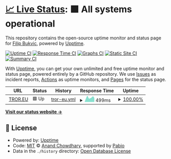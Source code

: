 # [📈 Live Status](https://FilipBukvic.github.io/tror-upptime): <!--live status--> **🟩 All systems operational**

This repository contains the open-source uptime monitor and status page for [Filip Bukvic](https://FilipBukvic.github.io/tror-upptime), powered by [Upptime](https://github.com/upptime/upptime).

[![Uptime CI](https://github.com/FilipBukvic/tror-upptime/workflows/Uptime%20CI/badge.svg)](https://github.com/FilipBukvic/tror-upptime/actions?query=workflow%3A%22Uptime+CI%22)
[![Response Time CI](https://github.com/FilipBukvic/tror-upptime/workflows/Response%20Time%20CI/badge.svg)](https://github.com/FilipBukvic/tror-upptime/actions?query=workflow%3A%22Response+Time+CI%22)
[![Graphs CI](https://github.com/FilipBukvic/tror-upptime/workflows/Graphs%20CI/badge.svg)](https://github.com/FilipBukvic/tror-upptime/actions?query=workflow%3A%22Graphs+CI%22)
[![Static Site CI](https://github.com/FilipBukvic/tror-upptime/workflows/Static%20Site%20CI/badge.svg)](https://github.com/FilipBukvic/tror-upptime/actions?query=workflow%3A%22Static+Site+CI%22)
[![Summary CI](https://github.com/FilipBukvic/tror-upptime/workflows/Summary%20CI/badge.svg)](https://github.com/FilipBukvic/tror-upptime/actions?query=workflow%3A%22Summary+CI%22)

With [Upptime](https://upptime.js.org), you can get your own unlimited and free uptime monitor and status page, powered entirely by a GitHub repository. We use [Issues](https://github.com/FilipBukvic/tror-upptime/issues) as incident reports, [Actions](https://github.com/FilipBukvic/tror-upptime/actions) as uptime monitors, and [Pages](https://FilipBukvic.github.io/tror-upptime) for the status page.

<!--start: status pages-->
<!-- This summary is generated by Upptime (https://github.com/upptime/upptime) -->
<!-- Do not edit this manually, your changes will be overwritten -->
<!-- prettier-ignore -->
| URL | Status | History | Response Time | Uptime |
| --- | ------ | ------- | ------------- | ------ |
| <img alt="" src="https://icons.duckduckgo.com/ip3/tror.eu.ico" height="13"> [TROR.EU](https://tror.eu/) | 🟩 Up | [tror-eu.yml](https://github.com/FilipBukvic/tror-upptime/commits/HEAD/history/tror-eu.yml) | <details><summary><img alt="Response time graph" src="./graphs/tror-eu/response-time-week.png" height="20"> 499ms</summary><br><a href="https://FilipBukvic.github.io/tror-upptime/history/tror-eu"><img alt="Response time 446" src="https://img.shields.io/endpoint?url=https%3A%2F%2Fraw.githubusercontent.com%2FFilipBukvic%2Ftror-upptime%2FHEAD%2Fapi%2Ftror-eu%2Fresponse-time.json"></a><br><a href="https://FilipBukvic.github.io/tror-upptime/history/tror-eu"><img alt="24-hour response time 596" src="https://img.shields.io/endpoint?url=https%3A%2F%2Fraw.githubusercontent.com%2FFilipBukvic%2Ftror-upptime%2FHEAD%2Fapi%2Ftror-eu%2Fresponse-time-day.json"></a><br><a href="https://FilipBukvic.github.io/tror-upptime/history/tror-eu"><img alt="7-day response time 499" src="https://img.shields.io/endpoint?url=https%3A%2F%2Fraw.githubusercontent.com%2FFilipBukvic%2Ftror-upptime%2FHEAD%2Fapi%2Ftror-eu%2Fresponse-time-week.json"></a><br><a href="https://FilipBukvic.github.io/tror-upptime/history/tror-eu"><img alt="30-day response time 516" src="https://img.shields.io/endpoint?url=https%3A%2F%2Fraw.githubusercontent.com%2FFilipBukvic%2Ftror-upptime%2FHEAD%2Fapi%2Ftror-eu%2Fresponse-time-month.json"></a><br><a href="https://FilipBukvic.github.io/tror-upptime/history/tror-eu"><img alt="1-year response time 446" src="https://img.shields.io/endpoint?url=https%3A%2F%2Fraw.githubusercontent.com%2FFilipBukvic%2Ftror-upptime%2FHEAD%2Fapi%2Ftror-eu%2Fresponse-time-year.json"></a></details> | <details><summary><a href="https://FilipBukvic.github.io/tror-upptime/history/tror-eu">100.00%</a></summary><a href="https://FilipBukvic.github.io/tror-upptime/history/tror-eu"><img alt="All-time uptime 96.47%" src="https://img.shields.io/endpoint?url=https%3A%2F%2Fraw.githubusercontent.com%2FFilipBukvic%2Ftror-upptime%2FHEAD%2Fapi%2Ftror-eu%2Fuptime.json"></a><br><a href="https://FilipBukvic.github.io/tror-upptime/history/tror-eu"><img alt="24-hour uptime 100.00%" src="https://img.shields.io/endpoint?url=https%3A%2F%2Fraw.githubusercontent.com%2FFilipBukvic%2Ftror-upptime%2FHEAD%2Fapi%2Ftror-eu%2Fuptime-day.json"></a><br><a href="https://FilipBukvic.github.io/tror-upptime/history/tror-eu"><img alt="7-day uptime 100.00%" src="https://img.shields.io/endpoint?url=https%3A%2F%2Fraw.githubusercontent.com%2FFilipBukvic%2Ftror-upptime%2FHEAD%2Fapi%2Ftror-eu%2Fuptime-week.json"></a><br><a href="https://FilipBukvic.github.io/tror-upptime/history/tror-eu"><img alt="30-day uptime 100.00%" src="https://img.shields.io/endpoint?url=https%3A%2F%2Fraw.githubusercontent.com%2FFilipBukvic%2Ftror-upptime%2FHEAD%2Fapi%2Ftror-eu%2Fuptime-month.json"></a><br><a href="https://FilipBukvic.github.io/tror-upptime/history/tror-eu"><img alt="1-year uptime 96.47%" src="https://img.shields.io/endpoint?url=https%3A%2F%2Fraw.githubusercontent.com%2FFilipBukvic%2Ftror-upptime%2FHEAD%2Fapi%2Ftror-eu%2Fuptime-year.json"></a></details>

<!--end: status pages-->

[**Visit our status website →**](https://FilipBukvic.github.io/tror-upptime)

## 📄 License

- Powered by: [Upptime](https://github.com/upptime/upptime)
- Code: [MIT](./LICENSE) © [Anand Chowdhary](https://anandchowdhary.com), supported by [Pabio](https://pabio.com)
- Data in the `./history` directory: [Open Database License](https://opendatacommons.org/licenses/odbl/1-0/)
